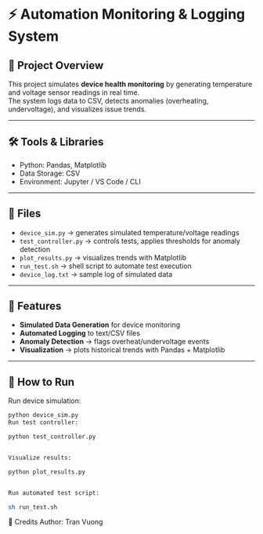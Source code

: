 # ⚡ Automation Monitoring & Logging System  

## 📌 Project Overview  
This project simulates **device health monitoring** by generating temperature and voltage sensor readings in real time.  
The system logs data to CSV, detects anomalies (overheating, undervoltage), and visualizes issue trends.  

---

## 🛠 Tools & Libraries  
- Python: Pandas, Matplotlib  
- Data Storage: CSV  
- Environment: Jupyter / VS Code / CLI  

---

## 📂 Files  
- `device_sim.py` → generates simulated temperature/voltage readings  
- `test_controller.py` → controls tests, applies thresholds for anomaly detection  
- `plot_results.py` → visualizes trends with Matplotlib  
- `run_test.sh` → shell script to automate test execution  
- `device_log.txt` → sample log of simulated data  

---

## 🔧 Features  
- **Simulated Data Generation** for device monitoring  
- **Automated Logging** to text/CSV files  
- **Anomaly Detection** → flags overheat/undervoltage events  
- **Visualization** → plots historical trends with Pandas + Matplotlib  

---

## 🚀 How to Run  

Run device simulation:  
```bash
python device_sim.py
Run test controller:

python test_controller.py


Visualize results:

python plot_results.py


Run automated test script:

sh run_test.sh
```

📎 Credits
Author: Tran Vuong
